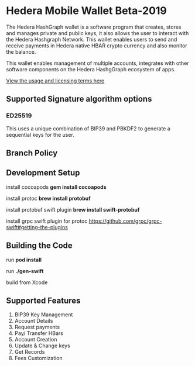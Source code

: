 # Hedera Mobile Wallet Beta-2019

The Hedera HashGraph wallet is a software program that creates, stores and manages private and public keys, it also allows the user to interact with the Hedera Hashgraph Network. This wallet enables users to send and receive payments in Hedera native HBAR crypto currency and also monitor the balance.

This wallet enables management of multiple accounts, integrates with other software components on the Hedera HashgGraph ecosystem of apps.

[View the usage and licensing terms here](license.txt)

## Supported Signature algorithm options

### ED25519

This uses a unique combination of BIP39 and PBKDF2 to generate a sequential keys for the user.

## Branch Policy

## Development Setup

install cocoapods
**gem install cocoapods**

install protoc
**brew install protobuf**

install protobuf swift plugin
**brew install swift-protobuf**

install grpc swift plugin for protoc
https://github.com/grpc/grpc-swift#getting-the-plugins

## Building the Code

run **pod install**

run **./gen-swift**

build from Xcode

## Supported Features

1. BIP39 Key Management
2. Account Details
3. Request payments
4. Pay/ Transfer HBars
5. Account Creation
6. Update & Change keys
7. Get Records
8. Fees Customization

